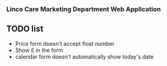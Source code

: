 ### Linco Care Marketing Department Web Application



## TODO list
* Price form doesn't accept float number
* Show £ in the form
* calendar form doesn't automatically show today's date

